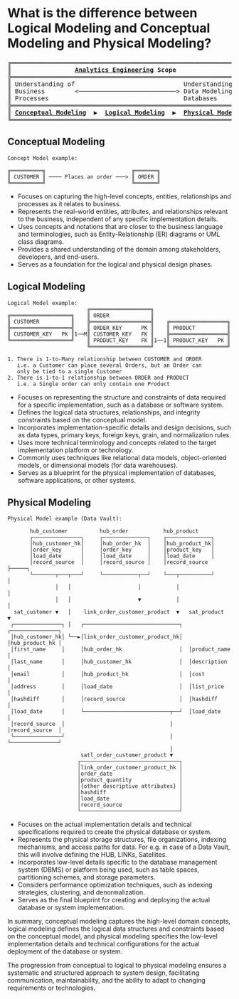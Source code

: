 # What is the difference between Logical Modeling and Conceptual Modeling and Physical Modeling?



<pre>
╔════════════════════════════════════════════════════════════════╗
║                 <a href="https://analyticsengineering.net/mailman/listinfo/wranglers"><b>Analytics Engineering</b></a> <b>Scope</b>                    ║
╠════════════════════════════════════════════════════════════════╣  
║ Understanding of                             Understanding of  ║
║ Business        <──────────────────────────> Data Modeling and ║
║ Processes                                    Databases         ║
╠════════════════════════════════════════════════════════════════╣
║ <a href="#conceptual-modeling"><b>Conceptual Modeling</b></a>  <b>▶</b>  <a href="#logical-modeling"><b>Logical Modeling</b></a>  <b>▶</b>  <a href="#physical-modeling"><b>Physical Modeling</b></a> ║
╚════════════════════════════════════════════════════════════════╝
</pre>

## Conceptual Modeling

```
Concept Model example:

╔══════════╗                           ╔═══════╗
║ CUSTOMER ║ ──── Places an order ───> ║ ORDER ║
╚══════════╝                           ╚═══════╝
```

- Focuses on capturing the high-level concepts, entities, relationships and processes as it relates to business.
- Represents the real-world entities, attributes, and relationships relevant to the business, independent of any specific implementation details.
- Uses concepts and notations that are closer to the business language and terminologies, such as Entity-Relationship (ER) diagrams or UML class diagrams.
- Provides a shared understanding of the domain among stakeholders, developers, and end-users.
- Serves as a foundation for the logical and physical design phases.

## Logical Modeling

```
Logical Model example:
                         ╔═══════════════════╗
╔═══════════════════╗    ║ ORDER             ║
║ CUSTOMER          ║    ╠═══════════════════╣    ╔══════════════════╗
╠═══════════════════╣    ║ ORDER_KEY      PK ║    ║ PRODUCT          ║
║ CUSTOMER_KEY   PK ║1──M║ CUSTOMER_KEY   FK ║    ╠══════════════════╣
╚═══════════════════╝    ║ PRODUCT_KEY    FK ║1──1║ PRODUCT_KEY   PK ║               
                         ╚═══════════════════╝    ╚══════════════════╝

1. There is 1-to-Many relationship between CUSTOMER and ORDER
   i.e. a Customer can place several Orders, but an Order can
   only be tied to a single Customer
2. There is 1-to-1 relationship between ORDER and PRODUCT
   i.e. a Single order can only contain one Product

```
- Focuses on representing the structure and constraints of data required for a specific implementation, such as a database or software system.
- Defines the logical data structures, relationships, and integrity constraints based on the conceptual model.
- Incorporates implementation-specific details and design decisions, such as data types, primary keys, foreign keys, grain, and normalization rules.
- Uses more technical terminology and concepts related to the target implementation platform or technology.
- Commonly uses techniques like relational data models, object-oriented models, or dimensional models (for data warehouses).
- Serves as a blueprint for the physical implementation of databases, software applications, or other systems.

## Physical Modeling

```
Physical Model example (Data Vault):
                                                                                    
       hub_customer          hub_order           hub_product                                                        
       ┌───────────────┐     ┌──────────────┐    ┌──────────────┐                                                   
       │hub_customer_hk│     │hub_order_hk  │    │hub_product_hk│                                                   
       │order_key      │     │order_key     │    │product_key   │                                                  
       │load_date      │     │load_date     │    │load_date     │                                                   
       │record_source  │     │record_source │    │record_source ├─────┐                                             
       └───────┬───┬───┘     └───────────┬──┘    └───┬──────────┘     │                                             
               │   │                     │           │                │                                             
               │   │                     ▼           │                │                                             
  sat_customer ▼   │    link_order_customer_product  ▼   sat_product  ▼                                             
 ┌───────────────┐ │   ┌──────────────────────────────┐  ┌───────────────┐                                          
 │hub_customer_hk│ └──►│link_order_customer_product_hk│  │hub_product_hk │                                          
 │first_name     │     │hub_order_hk                  │  │product_name   │                                          
 │last_name      │     │hub_customer_hk               │  │description    │                                          
 │email          │     │hub_product_hk                │  │cost           │                                          
 │address        │     │load_date                     │  │list_price     │                                          
 │hashdiff       │     │record_source                 │  │hashdiff       │                                          
 │load_date      │     └───────────────────────────┬──┘  │load_date      │                                          
 │record_source  │                                 │     │record_source  │                                          
 └───────────────┘                                 │     └───────────────┘                                          
                                                   │                                                                
                       satl_order_customer_product ▼                                                                
                      ┌───────────────────────────────┐                                                             
                      │link_order_customer_product_hk │                                                             
                      │order_date                     │                                                             
                      │product_quantity               │                                                             
                      │{other descriptive attributes} │                                                             
                      │hashdiff                       │                                                             
                      │load_date                      │                                                             
                      │record_source                  │                                                             
                      └───────────────────────────────┘                                                                                          
```
- Focuses on the actual implementation details and technical specifications required to create the physical database or system. 
- Represents the physical storage structures, file organizations, indexing mechanisms, and access paths for data. For e.g. in case of a Data Vault, this will involve defining the HUB, LINKs, Satellites.
- Incorporates low-level details specific to the database management system (DBMS) or platform being used, such as table spaces, partitioning schemes, and storage parameters.
- Considers performance optimization techniques, such as indexing strategies, clustering, and denormalization.
- Serves as the final blueprint for creating and deploying the actual database or system implementation.

In summary, conceptual modeling captures the high-level domain concepts, logical modeling defines the logical data structures and constraints based on the conceptual model, and physical modeling specifies the low-level implementation details and technical configurations for the actual deployment of the database or system.

The progression from conceptual to logical to physical modeling ensures a systematic and structured approach to system design, facilitating communication, maintainability, and the ability to adapt to changing requirements or technologies.
